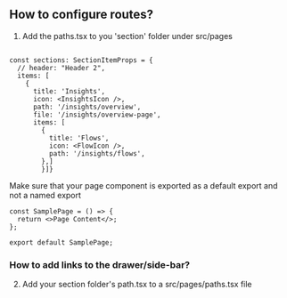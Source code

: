 ##

## How to configure routes?

1. Add the paths.tsx to you 'section' folder under src/pages

```

const sections: SectionItemProps = {
  // header: "Header 2",
  items: [
    {
      title: 'Insights',
      icon: <InsightsIcon />,
      path: '/insights/overview',
      file: '/insights/overview-page',
      items: [
        {
          title: 'Flows',
          icon: <FlowIcon />,
          path: '/insights/flows',
        },]
        }]}

```

Make sure that your page component is exported as a default export and not a named export

```
const SamplePage = () => {
  return <>Page Content</>;
};

export default SamplePage;
```

### How to add links to the drawer/side-bar?

2. Add your section folder's path.tsx to a src/pages/paths.tsx file

```

```
